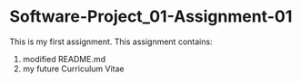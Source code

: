 # Software-Project_01-Assignment-01
This is my first assignment.
This assignment contains:
1. modified README.md 
2. my future Curriculum Vitae
